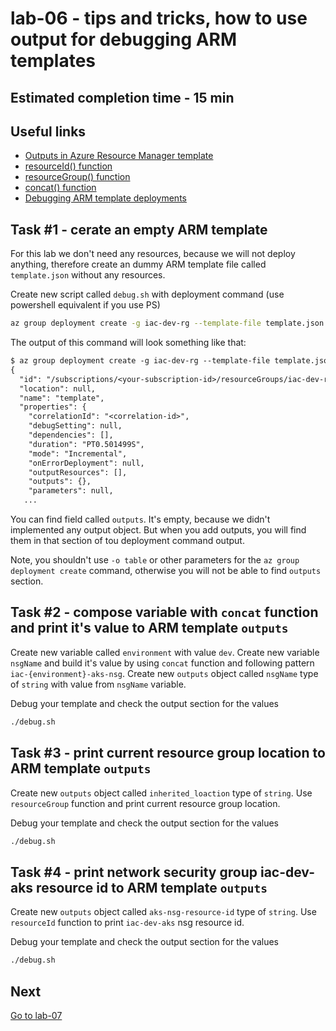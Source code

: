 # lab-06 - tips and tricks, how to use output for debugging ARM templates

## Estimated completion time - 15 min

## Useful links

* [Outputs in Azure Resource Manager template](https://docs.microsoft.com/en-us/azure/azure-resource-manager/templates/template-outputs?tabs=azure-cli)
* [resourceId() function](https://docs.microsoft.com/en-us/azure/azure-resource-manager/templates/template-functions-resource#resourceid)
* [resourceGroup() function](https://docs.microsoft.com/en-us/azure/azure-resource-manager/templates/template-functions-resource#resourcegroup)
* [concat() function](https://docs.microsoft.com/en-us/azure/azure-resource-manager/templates/template-functions-string#concat)
* [Debugging ARM template deployments](https://azure.microsoft.com/nb-no/blog/debugging-arm-template-deployments/)

## Task #1 - cerate an empty ARM template

For this lab we don't need any resources, because we will not deploy anything, therefore create an dummy ARM template file called `template.json` without any resources.

Create new script called `debug.sh` with deployment command
(use powershell equivalent if you use PS)

```bash
az group deployment create -g iac-dev-rg --template-file template.json --verbose
```

The output of this command will look something like that:

```txt
$ az group deployment create -g iac-dev-rg --template-file template.json
{
  "id": "/subscriptions/<your-subscription-id>/resourceGroups/iac-dev-rg/providers/Microsoft.Resources/deployments/template",
  "location": null,
  "name": "template",
  "properties": {
    "correlationId": "<correlation-id>",
    "debugSetting": null,
    "dependencies": [],
    "duration": "PT0.501499S",
    "mode": "Incremental",
    "onErrorDeployment": null,
    "outputResources": [],
    "outputs": {},
    "parameters": null,
   ...
```

You can find field called `outputs`. It's empty, because we didn't implemented any output object. But when you add outputs, you will find them in that section of tou deployment command output.

Note, you shouldn't use `-o table` or other parameters for the `az group deployment create` command, otherwise you will not be able to find `outputs` section.

## Task #2 - compose variable with `concat` function and print it's value to ARM template `outputs`

Create new variable called `environment` with value `dev`. Create new variable `nsgName` and build it's value by using `concat` function and following pattern `iac-{environment}-aks-nsg`. Create new `outputs` object called `nsgName` type of `string` with value from `nsgName` variable.

Debug your template and check the output section for the values

```bash
./debug.sh
```

## Task #3 - print current resource group location to ARM template `outputs`

Create new `outputs` object called `inherited_loaction` type of `string`. Use `resourceGroup` function and print current resource group location.

Debug your template and check the output section for the values

```bash
./debug.sh
```

## Task #4 - print network security group iac-dev-aks resource id to ARM template `outputs`

Create new `outputs` object called `aks-nsg-resource-id` type of `string`. Use `resourceId` function to print `iac-dev-aks` nsg resource id.

Debug your template and check the output section for the values

```bash
./debug.sh
```

## Next

[Go to lab-07](../lab-07/readme.md)
